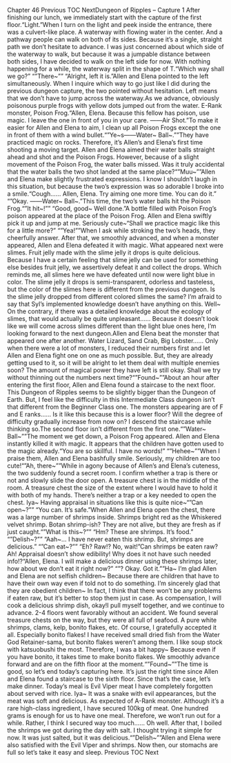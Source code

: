 Chapter 46 Previous TOC NextDungeon of Ripples – Capture 1 After finishing our lunch, we immediately start with the capture of the first floor.“Light.”When I turn on the light and peek inside the entrance, there was a culvert-like place. A waterway with flowing water in the center. And a pathway people can walk on both of its sides. Because it’s a single, straight path we don’t hesitate to advance. I was just concerned about which side of the waterway to walk, but because it was a jumpable distance between both sides, I have decided to walk on the left side for now. With nothing happening for a while, the waterway split in the shape of T.“Which way shall we go?” “”There~”” “Alright, left it is.”Allen and Elena pointed to the left simultaneously. When I inquire which way to go just like I did during the previous dungeon capture, the two pointed without hesitation. Left means that we don’t have to jump across the waterway.As we advance, obviously poisonous purple frogs with yellow dots jumped out from the water. E-Rank monster, Poison Frog.“Allen, Elena. Because this fellow has poison, use magic. I leave the one in front of you in your care. ――Air Shot.”To make it easier for Allen and Elena to aim, I clean up all Poison Frogs except the one in front of them with a wind bullet.“”Ye~s――Water~ Ball~.””They have practiced magic on rocks. Therefore, it’s Allen’s and Elena’s first time shooting a moving target. Allen and Elena aimed their water balls straight ahead and shot and the Poison Frogs. However, because of a slight movement of the Poison Frog, the water balls missed. Was it truly accidental that the water balls the two shot landed at the same place?“”Muu~””Allen and Elena make slightly frustrated expressions. I know I shouldn’t laugh in this situation, but because the two’s expression was so adorable I broke into a smile.“Cough…… Allen, Elena. Try aiming one more time. You can do it.” “”Okay. ――Water~ Ball~.”This time, the two’s water balls hit the Poison Frog.“”It hit~!”” “Good, good~ Well done.”A bottle filled with Poison Frog’s poison appeared at the place of the Poison Frog. Allen and Elena swiftly pick it up and jump at me. Seriously cute~“Shall we practice magic like this for a little more?” “”Yea!””When I ask while stroking the two’s heads, they cheerfully answer. After that, we smoothly advanced, and when a monster appeared, Allen and Elena defeated it with magic. What appeared next were slimes. Fruit jelly made with the slime jelly it drops is quite delicious. Because I have a certain feeling that slime jelly can be used for something else besides fruit jelly, we assertively defeat it and collect the drops. Which reminds me, all slimes here we have defeated until now were light blue in color. The slime jelly it drops is semi-transparent, odorless and tasteless, but the color of the slimes here is different from the previous dungeon. Is the slime jelly dropped from different colored slimes the same? I’m afraid to say that Syl’s implemented knowledge doesn’t have anything on this. Well~ On the contrary, if there was a detailed knowledge about the ecology of slimes, that would actually be quite unpleasant…… Because it doesn’t look like we will come across slimes different than the light blue ones here, I’m looking forward to the next dungeon.Allen and Elena beat the monster that appeared one after another. Water Lizard, Sand Crab, Big Lobster…… Only when there were a lot of monsters, I reduced their numbers first and let Allen and Elena fight one on one as much possible. But, they are already getting used to it, so it will be alright to let them deal with multiple enemies soon? The amount of magical power they have left is still okay. Shall we try without thinning out the numbers next time?“”Found~””About an hour after entering the first floor, Allen and Elena found a staircase to the next floor. This Dungeon of Ripples seems to be slightly bigger than the Dungeon of Earth. But, I feel like the difficulty in this Intermediate Class dungeon isn’t that different from the Beginner Class one. The monsters appearing are of F and E ranks…… Is it like this because this is a lower floor? Will the degree of difficulty gradually increase from now on? I descend the staircase while thinking so.The second floor isn’t different from the first one.“”Water~ Ball~””The moment we get down, a Poison Frog appeared. Allen and Elena instantly killed it with magic. It appears that the children have gotten used to the magic already.“You are so skillful. I have no words!” “”Hehee~””When I praise them, Allen and Elena bashfully smile. Seriously, my children are too cute!“”Ah, there~””While in agony because of Allen’s and Elena’s cuteness, the two suddenly found a secret room. I confirm whether a trap is there or not and slowly slide the door open. A treasure chest is in the middle of the room. A treasure chest the size of the extent where I would have to hold it with both of my hands. There’s neither a trap or a key needed to open the chest. Iya~ Having appraisal in situations like this is quite nice~“”Can open~?”” “You can. It’s safe.”When Allen and Elena open the chest, there was a large number of shrimps inside. Shrimps bright red as the Whiskered velvet shrimp. Botan shrimp-ish? They are not alive, but they are fresh as if just caught.“”What is this~?”” “Hm? These are shrimps. It’s food.” “”Delish~?”” “Aah~… I have never eaten this shrimp. But, shrimps are delicious.” “”Can eat~?”” “Eh? Raw!? No, wait!”Can shrimps be eaten raw? Ah! Appraisal doesn’t show edibility! Why does it not have such needed info!?“Allen, Elena. I will make a delicious dinner using these shrimps later, how about we don’t eat it right now?” “”? Okay. Got it.””Ha~ I’m glad Allen and Elena are not selfish children~ Because there are children that have to have their own way even if told not to do something. I’m sincerely glad that they are obedient children~ In fact, I think that there won’t be any problems if eaten raw, but it’s better to stop them just in case. As compensation, I will cook a delicious shrimp dish, okay!I pull myself together, and we continue to advance. 2-4 floors went favorably without an accident. We found several treasure chests on the way, but they were all full of seafood. A pure white shrimps, clams, kelp, bonito flakes, etc. Of course, I gratefully accepted it all. Especially bonito flakes! I have received small dried fish from the Water God Retainer-sama, but bonito flakes weren’t among them. I like soup stock with katsuobushi the most. Therefore, I was a bit happy~ Because even if you have bonito, it takes time to make bonito flakes. We smoothly advance forward and are on the fifth floor at the moment.“”Found~””The time is good, so let’s end today’s capturing here. It’s just the right time since Allen and Elena found a staircase to the sixth floor. Since that’s the case, let’s make dinner. Today’s meal is Evil Viper meat I have completely forgotten about served with rice. Iya~ It was a snake with evil appearances, but the meat was soft and delicious. As expected of A-Rank monster. Although it’s a rare high-class ingredient, I have secured 100kg of meat. One hundred grams is enough for us to have one meal. Therefore, we won’t run out for a while. Rather, I think I secured way too much…… Oh well. After that, I boiled the shrimps we got during the day with salt. I thought trying it simple for now. It was just salted, but it was delicious.“”Delish~””Allen and Elena were also satisfied with the Evil Viper and shrimps. Now then, our stomachs are full so let’s take it easy and sleep. Previous TOC Next